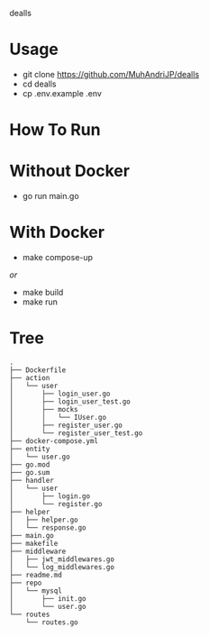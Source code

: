 dealls

# Usage
- git clone https://github.com/MuhAndriJP/dealls
- cd dealls
- cp .env.example .env

# How To Run

# Without Docker
- go run main.go

# With Docker
- make compose-up
  
_or_

- make build
- make run

# Tree
```
.
├── Dockerfile
├── action
│   └── user
│       ├── login_user.go
│       ├── login_user_test.go
│       ├── mocks
│       │   └── IUser.go
│       ├── register_user.go
│       └── register_user_test.go
├── docker-compose.yml
├── entity
│   └── user.go
├── go.mod
├── go.sum
├── handler
│   └── user
│       ├── login.go
│       └── register.go
├── helper
│   ├── helper.go
│   └── response.go
├── main.go
├── makefile
├── middleware
│   ├── jwt_middlewares.go
│   └── log_middlewares.go
├── readme.md
├── repo
│   └── mysql
│       ├── init.go
│       └── user.go
└── routes
    └── routes.go
```